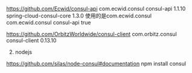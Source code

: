

 
https://github.com/Ecwid/consul-api
    <dependency>
    <groupId>com.ecwid.consul</groupId>
    <artifactId>consul-api</artifactId>
    <version>1.1.10</version>
    </dependency>
spring-cloud-consul-core 1.3.0 使用的是com.ecwid.consul
		<dependency>
			<groupId>com.ecwid.consul</groupId>
			<artifactId>consul-api</artifactId>
			<optional>true</optional>
		</dependency>

 
https://github.com/OrbitzWorldwide/consul-client
    <dependency>
    <groupId>com.orbitz.consul</groupId>
    <artifactId>consul-client</artifactId>
    <version>0.13.10</version>
    </dependency>

2.  nodejs
 
  https://github.com/silas/node-consul#documentation
  npm install consul